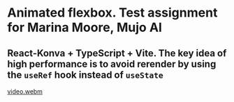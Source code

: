 # Animated flexbox. Test assignment for Marina Moore, Mujo AI

## React-Konva + TypeScript + Vite. The key idea of high performance is to avoid rerender by using the `useRef` hook instead of `useState`

[video.webm](https://github.com/user-attachments/assets/94461be6-fa07-4dc8-b37a-1b92182469cb)

